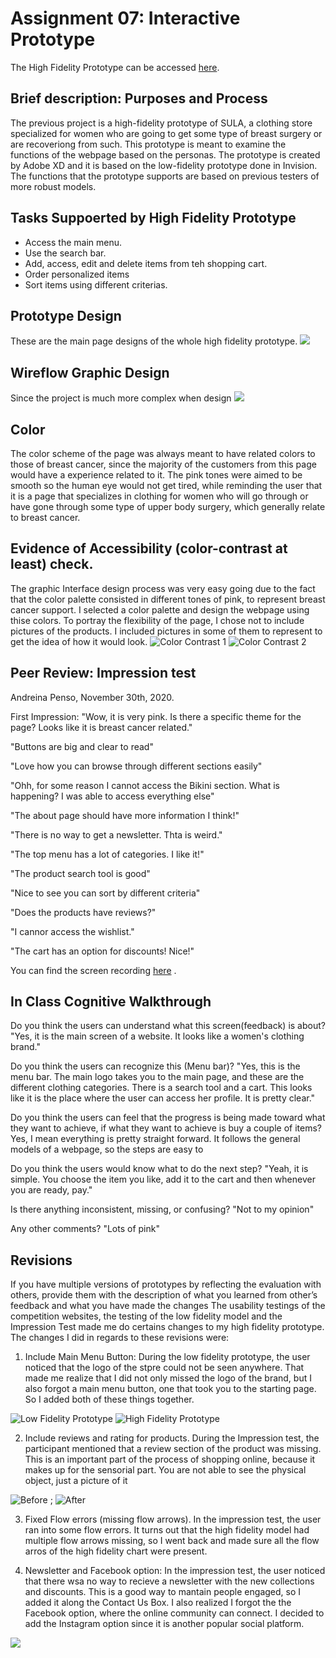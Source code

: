 # Assignment 07: Interactive Prototype

The High Fidelity Prototype can be accessed [here](https://xd.adobe.com/view/ef780be9-9973-4dfa-88fd-9e470c9ff6f4-ba2b/).

## Brief description: Purposes and Process
The previous project is a high-fidelity prototype of SULA, a clothing store specialized for women who are going to get some type of breast surgery or are recoveriong from such. This prototype is meant to examine the functions of the webpage based on the personas. The prototype is created by Adobe XD and it is based on the low-fidelity prototype done in Invision. The functions that the prototype supports are based on previous testers of more robust models.

## Tasks Suppoerted by High Fidelity Prototype
- Access the main menu.
- Use the search bar.
- Add, access, edit and delete items from teh shopping cart. 
- Order personalized items
- Sort items using different criterias.

## Prototype Design
These are the main page designs of the whole high fidelity prototype.
![](Pic1.png)

## Wireflow Graphic Design
Since the project is much more complex when design
![](Pic2.png)

## Color
The color scheme of the page was always meant to have related colors to those of breast cancer, since the majority of the customers from this page would have a experience related to it. The pink tones were aimed to be smooth so the human eye would not get tired, while reminding the user that it is a page that specializes in clothing for women who will go through or have gone through some type of upper body surgery, which generally relate to breast cancer. 

## Evidence of Accessibility (color-contrast at least) check.
The graphic Interface design process was very easy going due to the fact that the color palette consisted in different tones of pink, to represent breast cancer support. I selected a color palette and design the webpage using thise colors. To portray the flexibility of the page, I chose not to include pictures of the products. I included pictures in some of them to represent to get the idea of how it would look.
![Color Contrast 1](color1.png)
![Color Contrast 2](color2.png)


## Peer Review: Impression test
Andreina Penso, November 30th, 2020.

First Impression: "Wow, it is very pink. Is there a specific theme for the page? Looks like it is breast cancer related."

"Buttons are big and clear to read" 

"Love how you can browse through different sections easily"

"Ohh, for some reason I cannot access the Bikini section. What is happening? I was able to access everything else"

"The about page should have more information I think!"

"There is no way to get a newsletter. Thta is weird."

"The top menu has a lot of categories. I like it!"

"The product search tool is good"

"Nice to see you can sort by different criteria"

"Does the products have reviews?"

"I cannor access the wishlist."

"The cart has an option for discounts! Nice!"

You can find the screen recording [here](https://drive.google.com/file/d/1NujiMjkBhyqj6PiEAdg0MAHxZPNGhBT9/view?usp=sharing) .


## In Class Cognitive Walkthrough
Do you think the users can understand what this screen(feedback) is about?
"Yes, it is the main screen of a website. It looks like a women's clothing brand."

Do you think the users can recognize this (Menu bar)?
"Yes, this is the menu bar. The main logo takes you to the main page, and these are the different clothing categories. There is a search tool and a cart. This looks like it is the place where the user can access her profile. It is pretty clear."

Do you think the users can feel that the progress is being made toward what they want to achieve, if what they want to achieve is buy a couple of items?
Yes, I mean everything is pretty straight forward. It follows the general models of a webpage, so the steps are easy to 

Do you think the users would know what to do the next step?
"Yeah, it is simple. You choose the item you like, add it to the cart and then whenever you are ready, pay."

Is there anything inconsistent, missing, or confusing?
"Not to my opinion"

Any other comments? 
"Lots of pink"

## Revisions
If you have multiple versions of prototypes by reflecting the evaluation with others, provide them with the description of what you learned from other’s feedback and what you have made the changes
The usability testings of the competition websites, the testing of the low fidelity model and the Impression Test made me do certains changes to my high fidelity prototype. The changes I did in regards to these revisions were:

1. Include Main Menu Button: During the low fidelity prototype, the user noticed that the logo of the stpre could not be seen anywhere. That made me realize that I did not only missed the logo of the brand, but I also forgot a main menu button, one that took you to the starting page. So I added both of these things together.


![Low Fidelity Prototype](lowfidelity.png)
![High Fidelity Prototype](highfidelity.png)


2. Include reviews and rating for products.
During the Impression test, the participant mentioned that a review section of the product was missing. This is an important part of the process of shopping online, because it makes up for the sensorial part. You are not able to see the physical object, just a picture of it


![Before](Before.png) ; ![After](After.png)


3. Fixed Flow errors (missing flow arrows).
In the impression test, the user ran into some flow errors. It turns out that the high fidelity model had multiple flow arrows missing, so I went back and made sure all the flow arros of the high fidelity chart were present.


4. Newsletter and Facebook option: In the impression test, the user noticed that there wsa no way to recieve a newsletter with the new collections and discounts. This is a good way to mantain people engaged, so I added it along the Contact Us Box. I also realized I forgot the the Facebook option, where the online community can connect. I decided to add the Instagram option since it is another popular social platform.

![](Newsletter2.png)

